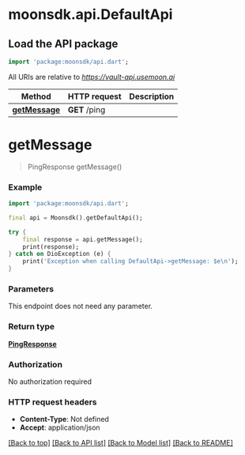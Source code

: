 # moonsdk.api.DefaultApi

## Load the API package
```dart
import 'package:moonsdk/api.dart';
```

All URIs are relative to *https://vault-api.usemoon.ai*

Method | HTTP request | Description
------------- | ------------- | -------------
[**getMessage**](DefaultApi.md#getmessage) | **GET** /ping | 


# **getMessage**
> PingResponse getMessage()



### Example
```dart
import 'package:moonsdk/api.dart';

final api = Moonsdk().getDefaultApi();

try {
    final response = api.getMessage();
    print(response);
} catch on DioException (e) {
    print('Exception when calling DefaultApi->getMessage: $e\n');
}
```

### Parameters
This endpoint does not need any parameter.

### Return type

[**PingResponse**](PingResponse.md)

### Authorization

No authorization required

### HTTP request headers

 - **Content-Type**: Not defined
 - **Accept**: application/json

[[Back to top]](#) [[Back to API list]](../README.md#documentation-for-api-endpoints) [[Back to Model list]](../README.md#documentation-for-models) [[Back to README]](../README.md)

